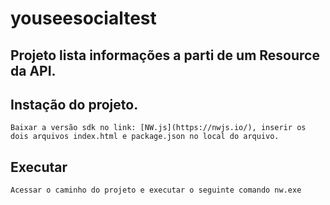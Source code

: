 # youseesocialtest

## Projeto lista informações a parti de um Resource da API.

## Instação do projeto.
```
Baixar a versão sdk no link: [NW.js](https://nwjs.io/), inserir os dois arquivos index.html e package.json no local do arquivo.
```
## Executar 
```
Acessar o caminho do projeto e executar o seguinte comando nw.exe
```



